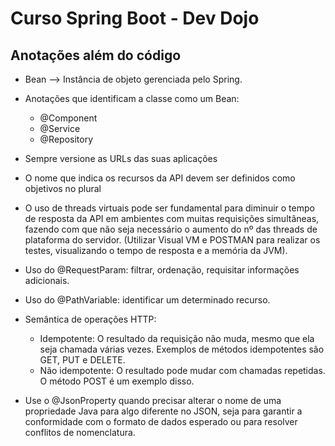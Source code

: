 # Curso Spring Boot - Dev Dojo

## Anotações além do código
- Bean --> Instância de objeto gerenciada pelo Spring.
- Anotações que identificam a classe como um Bean:
  - @Component
  - @Service
  - @Repository
 
- Sempre versione as URLs das suas aplicações
- O nome que indica os recursos da API devem ser definidos como objetivos no plural

- O uso de threads virtuais pode ser fundamental para diminuir o tempo de resposta da API em ambientes com muitas requisições simultâneas, fazendo com que não seja necessário o aumento do nº das threads de plataforma do servidor. (Utilizar Visual VM e POSTMAN para realizar os testes, visualizando o tempo de resposta e a memória da JVM).

- Uso do @RequestParam: filtrar, ordenação, requisitar informações adicionais.
- Uso do @PathVariable: identificar um determinado recurso.

- Semântica de operações HTTP:
  - Idempotente: O resultado da requisição não muda, mesmo que ela seja chamada várias vezes. Exemplos de métodos idempotentes são GET, PUT e DELETE.
  - Não idempotente: O resultado pode mudar com chamadas repetidas. O método POST é um exemplo disso.

- Use o @JsonProperty quando precisar alterar o nome de uma propriedade Java para algo diferente no JSON, seja para garantir a conformidade com o formato de dados esperado ou para resolver conflitos de nomenclatura.
